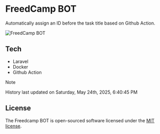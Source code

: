 # FreedCamp BOT

Automatically assign an ID before the task title based on Github Action.

![FreedCamp BOT](https://repository-images.githubusercontent.com/737932867/7d34798b-2680-471c-b089-a78a718d3d6a)

## Tech

- Laravel
- Docker
- Github Action

> [!NOTE]  
> History last updated on Saturday, May 24th, 2025, 6:40:45 PM

## License

The Freedcamp BOT is open-sourced software licensed under the [MIT license](https://opensource.org/licenses/MIT).
